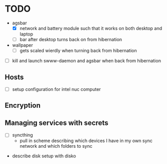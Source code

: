 # TODO

- agsbar
  - [X] network and battery module such that it works on both desktop and laptop
  - [ ] bar after desktop turns back on from hibernation
- wallpaper
  - [ ] gets scaled wierdly when turning back from hibernation
- [ ] kill and launch swww-daemon and agsbar when back from hibernation
## Hosts
- [ ] setup configuration for intel nuc computer

## Encryption

## Managing services with secrets
- [ ] syncthing
  - pull in scheme describing which devices I have in my own sync network and which folders to sync
- describe disk setup with disko

